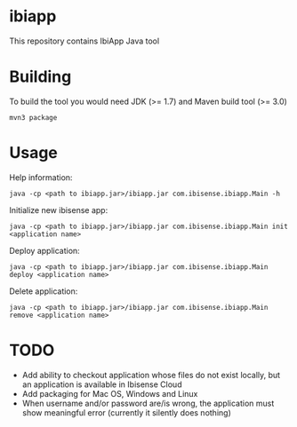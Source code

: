 ibiapp
======

This repository contains IbiApp Java tool

# Building 

To build the tool you would need JDK (>= 1.7) and Maven build tool (>= 3.0)

```
mvn3 package
```

# Usage

Help information:
```
java -cp <path to ibiapp.jar>/ibiapp.jar com.ibisense.ibiapp.Main -h
```

Initialize new ibisense app:
```
java -cp <path to ibiapp.jar>/ibiapp.jar com.ibisense.ibiapp.Main init <application name>
```

Deploy application:
```
java -cp <path to ibiapp.jar>/ibiapp.jar com.ibisense.ibiapp.Main deploy <application name>
```

Delete application:

```
java -cp <path to ibiapp.jar>/ibiapp.jar com.ibisense.ibiapp.Main remove <application name>
```

# TODO
* Add ability to checkout application whose files do not exist locally, but an application is available in Ibisense Cloud
* Add packaging for Mac OS, Windows and Linux
* When username and/or password are/is wrong, the application must show meaningful error (currently it silently does nothing) 
